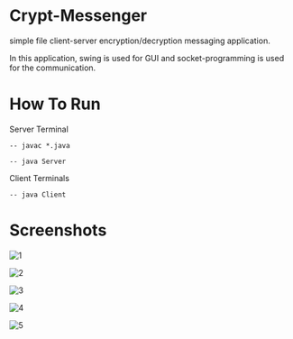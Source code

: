# Crypt-Messenger
simple file client-server encryption/decryption messaging application.

In this application, swing is used for GUI and socket-programming is used for the communication.

# How To Run
Server Terminal

    -- javac *.java
          
    -- java Server
                   
Client Terminals

    -- java Client

# Screenshots
![1](https://user-images.githubusercontent.com/78596308/107033145-ee599a80-67c5-11eb-9537-0e53fab9273d.png)

![2](https://user-images.githubusercontent.com/78596308/107033158-f0bbf480-67c5-11eb-992e-f679f3545f7f.png)

![3](https://user-images.githubusercontent.com/78596308/107033165-f31e4e80-67c5-11eb-9b10-3a638b70495a.png)

![4](https://user-images.githubusercontent.com/78596308/107033188-fa455c80-67c5-11eb-8791-0a2b1c7ce644.png)

![5](https://user-images.githubusercontent.com/78596308/107033191-fdd8e380-67c5-11eb-9568-06f26aef5ebd.png)
